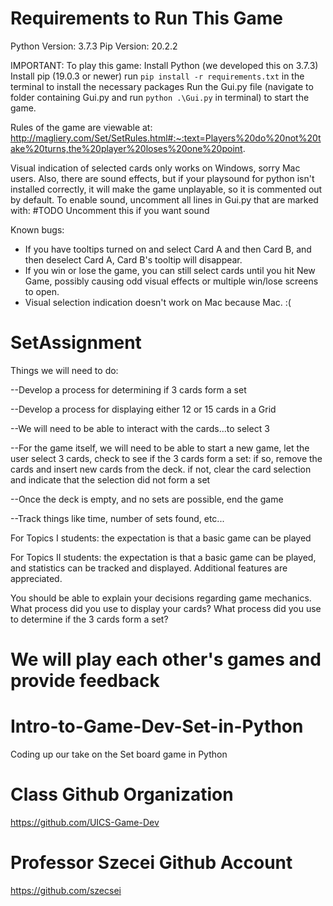 # Requirements to Run This Game
Python Version: 3.7.3
Pip Version: 20.2.2

IMPORTANT: To play this game:
Install Python (we developed this on 3.7.3)
Install pip (19.0.3 or newer)
run `pip install -r requirements.txt` in the terminal to install the necessary packages
Run the Gui.py file (navigate to folder containing Gui.py and run `python .\Gui.py` in terminal) to start the game.

Rules of the game are viewable at:
http://magliery.com/Set/SetRules.html#:~:text=Players%20do%20not%20take%20turns,the%20player%20loses%20one%20point.

Visual indication of selected cards only works on Windows, sorry Mac users. Also, there are sound effects, but if your playsound for python isn't installed correctly, it will make the game unplayable, so it is commented out by default. To enable sound, uncomment all lines in Gui.py that are marked with: #TODO Uncomment this if you want sound

Known bugs: 
- If you have tooltips turned on and select Card A and then Card B, and then deselect Card A, Card B's tooltip will disappear.
- If you win or lose the game, you can still select cards until you hit New Game, possibly causing odd visual effects or multiple win/lose screens to open.
- Visual selection indication doesn't work on Mac because Mac. :(

# SetAssignment
Things we will need to do:

--Develop a process for determining if 3 cards form a set
  
--Develop a process for displaying either 12 or 15 cards in a Grid
  
--We will need to be able to interact with the cards...to select 3
  
--For the game itself, we will need to be able to start a new game, let the user select 3 cards, check to see if the 3 cards form a set:  if so, remove the cards and insert new cards from the deck.  if not, clear the card selection and indicate that the selection did not form a set
  
--Once the deck is empty, and no sets are possible, end the game
  
--Track things like time, number of sets found, etc...

For Topics I students: the expectation is that a basic game can be played

For Topics II students: the expectation is that a basic game can be played, and statistics can be tracked and displayed.  Additional features are appreciated.

You should be able to explain your decisions regarding game mechanics.  What process did you use to display your cards? What process did you use to determine if the 3 cards form a set? 

We will play each other's games and provide feedback
=======
# Intro-to-Game-Dev-Set-in-Python
Coding up our take on the Set board game in Python

# Class Github Organization
https://github.com/UICS-Game-Dev

# Professor Szecei Github Account
https://github.com/szecsei